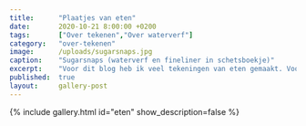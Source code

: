 ```yaml
---
title:      "Plaatjes van eten"
date:       2020-10-21 8:00:00 +0200
tags:       ["Over tekenen","Over waterverf"]
category:   "over-tekenen"
image:      /uploads/sugarsnaps.jpg
caption:    "Sugarsnaps (waterverf en fineliner in schetsboekje)"
excerpt:    "Voor dit blog heb ik veel tekeningen van eten gemaakt. Vooral groentes en fruit heb ik nagetekend en geschilderd. Ik ben erg geïnspireerd door urban sketchers. Vooral de wildere en losse tekeningen vind ik gaaf. Dat is eigenlijk moeilijker dan heel precies. Gek hè. Maar er zitten ook experimenten met houtskool, pastelkrijtjes en iets acrylverf bij."
published:  true
layout:     gallery-post
---
```


{% include gallery.html id="eten" show_description=false %}
